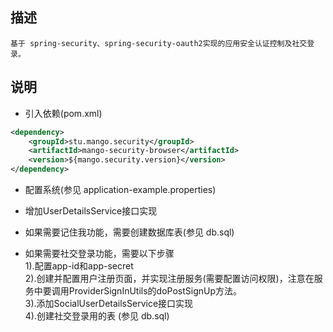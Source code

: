 ## 描述
    基于 spring-security、spring-security-oauth2实现的应用安全认证控制及社交登录。
    
## 说明
- 引入依赖(pom.xml)
```xml
<dependency>
    <groupId>stu.mango.security</groupId>
    <artifactId>mango-security-browser</artifactId>
    <version>${mango.security.version}</version>
</dependency>
```

- 配置系统(参见 application-example.properties)

- 增加UserDetailsService接口实现

- 如果需要记住我功能，需要创建数据库表(参见 db.sql)

- 如果需要社交登录功能，需要以下步骤
<br/>1).配置app-id和app-secret
<br/>2).创建并配置用户注册页面，并实现注册服务(需要配置访问权限)，注意在服务中要调用ProviderSignInUtils的doPostSignUp方法。
<br/>3).添加SocialUserDetailsService接口实现
<br/>4).创建社交登录用的表 (参见 db.sql) 